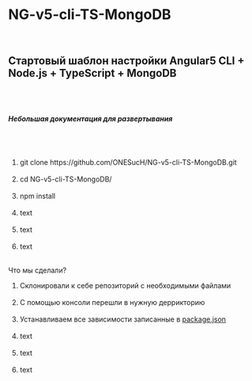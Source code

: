 # NG-v5-cli-TS-MongoDB<br><br>

<h2>Стартовый шаблон настройки Angular5 CLI + Node.js + TypeScript + MongoDB</h2><br><br>

<h5>Небольшая документация для развертывания</h5><br><br>

<ol>
<li>git clone https://github.com/ONESucH/NG-v5-cli-TS-MongoDB.git</li><br>
<li>cd NG-v5-cli-TS-MongoDB/</li><br>
<li>npm install</li><br>
<li>text</li><br>
<li>text</li><br>
<li>text</li><br>
</ol>

Что мы сделали?

<ol>
<li>Склонировали к себе репозиторий с необходимыми файлами</li><br>
<li>С помощью консоли перешли в нужную деррикторию</li><br>
<li>Устанавливаем все зависимости записанные в <a href=""><u>package.json</u></a></li><br>
<li>text</li><br>
<li>text</li><br>
<li>text</li><br>
</ol>
